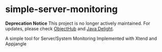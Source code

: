 # simple-server-monitoring

**Deprecation Notice** This project is no longer actively maintained. For updates, please check [ObjectHub](https://objecthub.io) and [Java Delight](https://www.javadelight.org).

A simple tool for Server/System Monitoring Implemented with Xtend and Appjangle 
